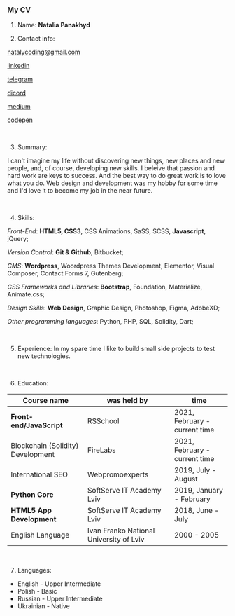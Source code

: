 ### My CV ###

1. Name: **Natalia Panakhyd**

2. Contact info: 

[natalycoding@gmail.com](mailto:nataly247@gmail.com) 

[linkedin](https://www.linkedin.com/in/nataly-panakhyd-11a01441/) 

[telegram](t.me/nataly247) 

[dicord](https://discordapp.com/users/Nataly247#5140)

[medium](https://medium.com/@nataly247) 

[codepen](codepen.io/nataly247)

&nbsp;

3. Summary: 

I can't imagine my life without discovering new things, new places and new people, and, of course, developing new skills. 
I beleive that passion and hard work are keys to success. And the best way to do great work is to love what you do. Web design and development was my hobby for some time and I'd love it to become my job in the near future. 

&nbsp;  

4. Skills: 

*Front-End*: **HTML5, CSS3**, CSS Animations, SaSS, SCSS, **Javascript**, jQuery;

*Version Control*: **Git & Github**, Bitbucket;

*CMS*: **Wordpress**, Woordpress Themes Development, Elementor, Visual Composer, Contact Forms 7, Gutenberg; 

*CSS Frameworks and Libraries*: **Bootstrap**, Foundation, Materialize, Animate.css;

*Design Skills*: **Web Design**, Graphic Design, Photoshop, Figma, AdobeXD;

*Other programming languages*: Python, PHP, SQL, Solidity, Dart;

&nbsp;

5. Experience: In my spare time I like to build small side projects to test new technologies.
 
&nbsp;

6. Education: 
 
 Course name | was held by | time
------------ | ------------- | -------------
**Front-end/JavaScript** | RSSchool | 2021, February - current time
Blockchain (Solidity) Development | FireLabs | 2021, February - current time
International SEO | Webpromoexperts | 2019, July - August 
**Python Core** | SoftServe IT Academy Lviv | 2019, January - February
**HTML5 App Development** | SoftServe IT Academy Lviv | 2018, June - July
English Language | Ivan Franko National University of Lviv | 2000 - 2005

&nbsp;

7. Languages:

- English - Upper Intermediate
- Polish - Basic 
- Russian - Upper Intermediate
- Ukrainian - Native
